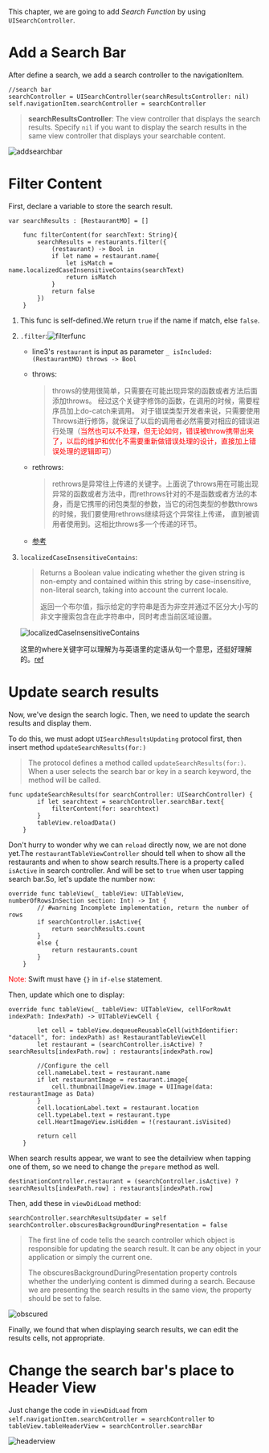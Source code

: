 This chapter, we are going to add *Search Function* by using `UISearchController`.

# Add a Search Bar

After define a search, we add a search controller to the navigationItem.

```sw
//search bar
searchController = UISearchController(searchResultsController: nil)
self.navigationItem.searchController = searchController
```

> **searchResultsController**: The view controller that displays the search results. Specify `nil` if you want to display the search results in the same view controller that displays your searchable content.

![addsearchbar](graph/addsearchbar.png)

# Filter Content

First, declare a variable to store the search result.

```sw
var searchResults : [RestaurantMO] = []
    
    func filterContent(for searchText: String){
        searchResults = restaurants.filter({
            (restaurant) -> Bool in
            if let name = restaurant.name{
                let isMatch = name.localizedCaseInsensitiveContains(searchText)
                return isMatch
            }
            return false
        })
    }
```

1. This func is self-defined.We return `true` if the name if match, else `false`.

2. `.filter`:![filterfunc](graph/filterfunc.png)

   * line3's `restaurant` is input as parameter `_ isIncluded: (RestaurantMO) throws -> Bool`

   * throws:

     > throws的使用很简单，只需要在可能出现异常的函数或者方法后面添加throws。
     > 经过这个关键字修饰的函数，在调用的时候，需要程序员加上do-catch来调用。
     > 对于错误类型开发者来说，只需要使用Throws进行修饰，就保证了以后的调用者必然需要对相应的错误进行处理（<font color = "red">当然也可以不处理，但无论如何，错误被throw携带出来了，以后的维护和优化不需要重新做错误处理的设计，直接加上错误处理的逻辑即可</font>）

   * rethrows:

     > rethrows是异常往上传递的关键字。上面说了throws用在可能出现异常的函数或者方法中，而rethrows针对的不是函数或者方法的本身，而是它携带的闭包类型的参数，当它的闭包类型的参数throws的时候，我们要使用rethrows继续将这个异常往上传递， 直到被调用者使用到。这相比throws多一个传递的环节。

   * [参考](https://www.jianshu.com/p/0b43a0b5bfd6)

3. `localizedCaseInsensitiveContains`:

   > Returns a Boolean value indicating whether the given string is non-empty and contained within this string by case-insensitive, non-literal search, taking into account the current locale.
   >
   > 返回一个布尔值，指示给定的字符串是否为非空并通过不区分大小写的非文字搜索包含在此字符串中，同时考虑当前区域设置。

   ![localizedCaseInsensitiveContains](graph/localizedCaseInsensitiveContains.png)

   这里的where关键字可以理解为与英语里的定语从句一个意思，还挺好理解的。[ref](https://www.jianshu.com/p/478654266178)

# Update search results

Now, we've design the search logic. Then, we need to update the search results and display them.

To do this, we must adopt `UISearchResultsUpdating` protocol first, then insert method `updateSearchResults(for:)`

>  The protocol defines a method called `updateSearchResults(for:)`. When a user selects the search bar or key in a search keyword, the method will be called.

```sw
func updateSearchResults(for searchController: UISearchController) {
        if let searchtext = searchController.searchBar.text{
            filterContent(for: searchtext)
        }
        tableView.reloadData()
    }
```

Don't hurry to wonder why we can `reload` directly now, we are not done yet.The `restaurantTableViewController` should tell when to show all the restaurants and when to show search results.There is a property called `isActive` in search controller. And will be set to `true` when user tapping search bar.So, let's update the number now:

```sw
override func tableView(_ tableView: UITableView, numberOfRowsInSection section: Int) -> Int {
        // #warning Incomplete implementation, return the number of rows
        if searchController.isActive{
            return searchResults.count
        }
        else {
            return restaurants.count
        }
    }
```

<font color = "red">Note:</font> Swift must have `{}` in `if-else` statement.

Then, update which one to display:

```sw
override func tableView(_ tableView: UITableView, cellForRowAt indexPath: IndexPath) -> UITableViewCell {
        
        let cell = tableView.dequeueReusableCell(withIdentifier: "datacell", for: indexPath) as! RestaurantTableViewCell
        let restaurant = (searchController.isActive) ? searchResults[indexPath.row] : restaurants[indexPath.row]
        
        //Configure the cell
        cell.nameLabel.text = restaurant.name
        if let restaurantImage = restaurant.image{
            cell.thumbnailImageView.image = UIImage(data: restaurantImage as Data)
        }
        cell.locationLabel.text = restaurant.location
        cell.typeLabel.text = restaurant.type
        cell.HeartImageView.isHidden = !(restaurant.isVisited)
        
        return cell
    }
```

When search results appear, we want to see the detailview when tapping one of them, so we need to change the `prepare` method as well.

```sw
destinationController.restaurant = (searchController.isActive) ? searchResults[indexPath.row] : restaurants[indexPath.row]
```

Then, add these in `viewDidLoad` method:

```sw
searchController.searchResultsUpdater = self
searchController.obscuresBackgroundDuringPresentation = false
```

> The first line of code tells the search controller which object is responsible for updating the search result. It can be any object in your application or simply the current one.
>
> The obscuresBackgroundDuringPresentation property controls whether the underlying content is dimmed during a search. Because we are presenting the search results in the same view, the property should be set to false.

![obscured](graph/obscured.jpg)

Finally, we found that when displaying search results, we can edit the results cells, not appropriate.

# Change the search bar's place to Header View

Just change the code in `viewDidLoad` from `self.navigationItem.searchController = searchController` to `tableView.tableHeaderView = searchController.searchBar`

![headerview](graph/headerview.jpg)

